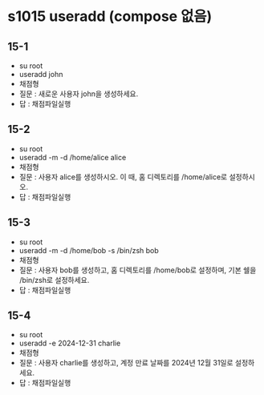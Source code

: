 # s1015 useradd (compose 없음)
## 15-1
- su root
- useradd john
- 채점형
- 질문 : 새로운 사용자 john을 생성하세요.
- 답 : 채점파일실행
## 15-2
- su root
- useradd -m -d /home/alice alice
- 채점형
- 질문 : 사용자 alice를 생성하시오. 이 때, 홈 디렉토리를 /home/alice로 설정하시오.
- 답 : 채점파일실행
## 15-3
- su root
- useradd -m -d /home/bob -s /bin/zsh bob
- 채점형
- 질문 : 사용자 bob를 생성하고, 홈 디렉토리를 /home/bob로 설정하며, 기본 쉘을 /bin/zsh로 설정하세요.
- 답 : 채점파일실행
## 15-4
- su root
- useradd -e 2024-12-31 charlie
- 채점형
- 질문 : 사용자 charlie를 생성하고, 계정 만료 날짜를 2024년 12월 31일로 설정하세요.
- 답 : 채점파일실행



